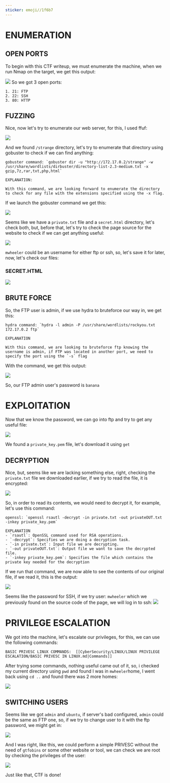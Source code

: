 ```yaml
---
sticker: emoji//1f6b7
---
```

# ENUMERATION

## OPEN PORTS
To begin with this CTF writeup, we must enumerate the machine, when we run Nmap on the target, we get this output:


![](gitbook/cybersecurity/images/Pasted%252520image%25252020241023135604.png)
So we got 3 open ports: 

```ad-note
1. 21: FTP
2. 22: SSH
3. 80: HTTP
```
## FUZZING

Nice, now let's try to enumerate our web server, for this, I used ffuf:

![](gitbook/cybersecurity/images/Pasted%252520image%25252020241023135712.png)

And we found `/strange` directory, let's try to enumerate that directory using gobuster to check if we can find anything:

```ad-hint
gobuster command: `gobuster dir -u "http://172.17.0.2/strange" -w /usr/share/wordlists/dirbuster/directory-list-2.3-medium.txt -x gzip,7z,rar,txt,php,html`

EXPLANATION:

With this command, we are looking forward to enumerate the directory to check for any file with the extensions specified using the -x flag.
```

If we launch the gobuster command we get this:

![](gitbook/cybersecurity/images/Pasted%252520image%25252020241023135959.png)

Seems like we have a `private.txt` file and a `secret.html` directory, let's check both, but, before that, let's try to check the page source for the website to check if we can get anything useful:

![](gitbook/cybersecurity/images/Pasted%252520image%25252020241023140149.png)

`mwheeler` could be an username for either ftp or ssh, so, let's save it for later, now, let's check our files:

### SECRET.HTML

![](gitbook/cybersecurity/images/Pasted%252520image%25252020241023140240.png)
## BRUTE FORCE

So, the FTP user is admin, if we use hydra to bruteforce our way in, we get this:

```ad-hint
hydra command: `hydra -l admin -P /usr/share/wordlists/rockyou.txt 172.17.0.2 ftp`

EXPLANATION

With this command, we are looking to bruteforce ftp knowing the username is admin, if FTP was located in another port, we need to specify the port using the `-s` flag
```

With the command, we get this output:

![](gitbook/cybersecurity/images/Pasted%252520image%25252020241023140748.png)

So, our FTP admin user's password is `banana`

# EXPLOITATION

Now that we know the password, we can go into ftp and try to get any useful file:

![](gitbook/cybersecurity/images/Pasted%252520image%25252020241023140837.png)

We found a `private_key.pem` file, let's download it using `get`
## DECRYPTION

Nice, but, seems like we are lacking something else, right, checking the `private.txt` file we downloaded earlier, if we try to read the file, it is encrypted:

![](gitbook/cybersecurity/images/Pasted%252520image%25252020241023141020.png)

So, in order to read its contents, we would need to decrypt it, for example, let's use this command:

```ad-important
openssl: `openssl rsautl -decrypt -in private.txt -out privateOUT.txt -inkey private_key.pem`

EXPLANATION
- `rsautl`: OpenSSL command used for RSA operations.
- `-decrypt`: Specifies we are doing a decryption task.
- `-in private.txt`: Input file we are decrypting.
- `-out privateOUT.txt`: Output file we want to save the decrypted file.
- `-inkey private_key.pem`: Specifies the file which contains the private key needed for the decryption
```

If we run that command, we are now able to see the contents of our original file, if we read it, this is the output:

![](gitbook/cybersecurity/images/Pasted%252520image%25252020241023141405.png)

Seems like the password for SSH, if we try user: `mwheeler` which we previously found on the source code of the page, we will log in to ssh:
![](gitbook/cybersecurity/images/Pasted%252520image%25252020241023141505.png)

# PRIVILEGE ESCALATION

We got into the machine, let's escalate our privileges, for this, we can use the following commands:

```ad-important
BASIC PRIVESC LINUX COMMANDS:  [[CyberSecurity/LINUX/LINUX PRIVILEGE ESCALATION/BASIC PRIVESC IN LINUX.md|Commands]]
```



After trying some commands, nothing useful came out of it, so, i checked my current directory using `pwd` and found I was in `mwheeler`home, I went back using `cd ..` and found there was 2 more homes:

![](gitbook/cybersecurity/images/Pasted%252520image%25252020241023142321.png)
## SWITCHING USERS

Seems like we got `admin` and `ubuntu`, if server's bad configured, `admin` could be the same as FTP one, so, if we try to change user to it with the ftp password, we might get in:

![](gitbook/cybersecurity/images/Pasted%252520image%25252020241023142428.png)


And I was right, like this, we could perform a simple PRIVESC without the need of `gtfobins` or some other website or tool, we can check we are root by checking the privileges of the user:

![](gitbook/cybersecurity/images/Pasted%252520image%25252020241023142527.png)

Just like that, CTF is done!